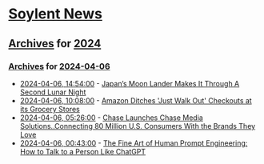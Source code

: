 # [Soylent News](../../../README.md)

## [Archives](../../index.md) for [2024](../index.md)

### [Archives](../../index.md) for [2024-04-06](index.md)

* [2024-04-06, 14:54:00](https://soylentnews.org/article.pl?sid=24/04/04/1741241&from=rss) - [Japan’s Moon Lander Makes It Through A Second Lunar Night](https://soylentnews.org/article.pl?sid=24/04/04/1741241&from=rss)
* [2024-04-06, 10:08:00](https://soylentnews.org/article.pl?sid=24/04/04/1739222&from=rss) - [Amazon Ditches 'Just Walk Out' Checkouts at its Grocery Stores](https://soylentnews.org/article.pl?sid=24/04/04/1739222&from=rss)
* [2024-04-06, 05:26:00](https://soylentnews.org/article.pl?sid=24/04/04/1737225&from=rss) - [Chase Launches Chase Media Solutions..Connecting 80 Million U.S. Consumers With the Brands They Love](https://soylentnews.org/article.pl?sid=24/04/04/1737225&from=rss)
* [2024-04-06, 00:43:00](https://soylentnews.org/article.pl?sid=24/04/04/1735221&from=rss) - [The Fine Art of Human Prompt Engineering: How to Talk to a Person Like ChatGPT](https://soylentnews.org/article.pl?sid=24/04/04/1735221&from=rss)
